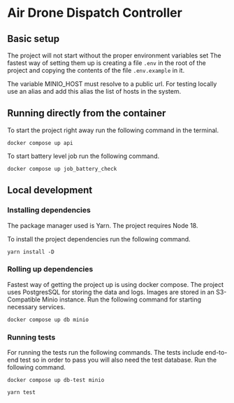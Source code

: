 # Air Drone Dispatch Controller

## Basic setup

The project will not start without the proper environment variables set
The fastest way of setting them up is creating a file `.env`
in the root of the project and copying the contents of the file
`.env.example` in it.

The variable MINIO_HOST must resolve to a public url.
For testing locally use an alias and add this alias
the list of hosts in the system.


## Running directly from the container

To start the project right away run the following command in the terminal.

`docker compose up api`

To start battery level job run the following command.

`docker compose up job_battery_check`

## Local development

### Installing dependencies

The package manager used is Yarn.
The project requires Node 18.

To install the project dependencies run the following
command.

`yarn install -D`

### Rolling up dependencies

Fastest way of getting the project up is using
docker compose.
The project uses PostgresSQL for storing the data
and logs.
Images are stored in an S3-Compatible Minio
instance.
Run the following command for starting
necessary services.

`docker compose up db minio`

### Running tests

For running the tests run the following commands.
The tests include end-to-end test so in order to
pass you will also need the test database.
Run the following command.

`docker compose up db-test minio`

`yarn test`

